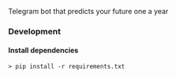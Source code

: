 Telegram bot that predicts your future one a year

### Development
#### Install dependencies
```shell
> pip install -r requirements.txt
```
####    